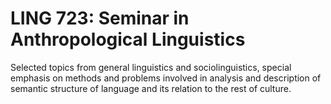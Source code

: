 # LING 723: Seminar in Anthropological Linguistics

Selected topics from general linguistics and sociolinguistics, special emphasis on methods and problems involved in analysis and description of semantic structure of language and its relation to the rest of culture.